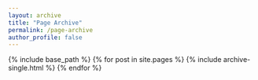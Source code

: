 ```yaml
---
layout: archive
title: "Page Archive"
permalink: /page-archive
author_profile: false
---
```


{% include base_path %}
{% for post in site.pages %}
  {% include archive-single.html %}
{% endfor %}